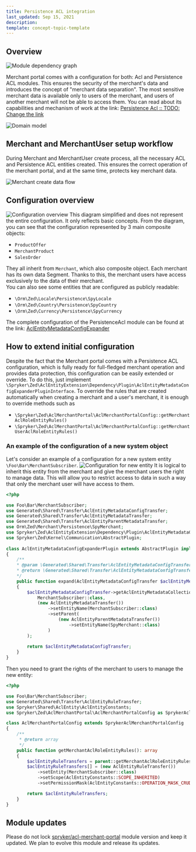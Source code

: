 ```yaml
---
title: Persistence ACL integration
last_updated: Sep 15, 2021
description:
template: concept-topic-template
---
```


## Overview
![Module dependency graph](https://confluence-connect.gliffy.net/embed/image/15952dbf-4cef-49ee-b7fa-117d39c1c525.png?utm_medium=live&utm_source=custom)

Merchant portal comes with a configuration for both: Acl and Persistence ACL modules.
This ensures the security of the merchant's data and introduces the concept of "merchant data separation".
The most sensitive merchant data is available only to users of the merchant, and users of another merchant will not be able to access them.
You can read about its capabilities and mechanism of work at the link: [Persistence Acl :: TODO: Change the link](http://google.com)

![Domain model](https://confluence-connect.gliffy.net/embed/image/401d334e-aac4-4187-9e73-1f5d2f4be8f8.png?utm_medium=live&utm_source=custom)

## Merchant and MerchantUser setup workflow
During Merchant and MerchantUser create process, all the necessary ACL and Persistence ACL entities created.
This ensures the correct operation of the merchant portal, and at the same time, protects key merchant data.

![Merchant create data flow](https://confluence-connect.gliffy.net/embed/image/132728ea-1bad-4168-9fb2-5ef6804ddcae.png?utm_medium=live&utm_source=custom)

## Configuration overview
![Configuration overview](https://confluence-connect.gliffy.net/embed/image/97d83074-7b22-4ef0-9d6f-92fdb1ac1b01.png?utm_medium=live&utm_source=custom)
This diagram simplified and does not represent the entire configuration.
It only reflects basic concepts.
From the diagram, you can see that the configuration represented by 3 main composite objects:
- `ProductOffer`
- `MerchantProduct`
- `SalesOrder` 

They all inherit from `Merchant`, which also composite object.
Each merchant has its own data Segment. Thanks to this, the merchant users have access exclusively to the data of their merchant.  
You can also see some entities that are configured as publicly readable:
- `\Orm\Zed\Locale\Persistence\SpyLocale`
- `\Orm\Zed\Country\Persistence\SpyCountry`
- `\Orm\Zed\Currency\Persistence\SpyCurrency`

The complete configuration of the PersistenceAcl module can be found at the link: [AclEntityMetadataConfigExpander](https://github.com/spryker/acl-merchant-portal/blob/master/src/Spryker/Zed/AclMerchantPortal/Business/Expander/AclEntity/AclEntityMetadataConfigExpander.php)
  
## How to extend initial configuration
Despite the fact that the Merchant portal comes with a Persistence ACL configuration, 
which is fully ready for full-fledged merchant operation and provides data protection, 
this configuration can be easily extended or override.
To do this, just implement `\Spryker\Zed\AclEntityExtension\Dependency\Plugin\AclEntityMetadataConfigExpanderPluginInterface`.
To override the rules that are created automatically when creating a merchant and a user's merchant,
it is enough to override methods such as
- `\Spryker\Zed\AclMerchantPortal\AclMerchantPortalConfig::getMerchantAclRoleEntityRules()`
- `\Spryker\Zed\AclMerchantPortal\AclMerchantPortalConfig::getMerchantUserAclRoleEntityRules()`

### An example of the configuration of a new system object
Let's consider an example of a configuration for a new system entity `\Foo\Bar\MerchantSubscriber`.
![Configuration for new entity](https://confluence-connect.gliffy.net/embed/image/dd5b7b6e-2f65-47d8-a641-c52824b0f209.png?utm_medium=live&utm_source=custom)
It is logical to inherit this entity from the merchant and give the merchant users the right to manage data.
This will allow you to restrict access to data in such a way that only the merchant user will have access to them.

```php
<?php

use Foo\Bar\MerchantSubscriber;
use Generated\Shared\Transfer\AclEntityMetadataConfigTransfer;
use Generated\Shared\Transfer\AclEntityMetadataTransfer;
use Generated\Shared\Transfer\AclEntityParentMetadataTransfer;
use Orm\Zed\Merchant\Persistence\SpyMerchant;
use Spryker\Zed\AclEntityExtension\Dependency\Plugin\AclEntityMetadataConfigExpanderPluginInterface;
use Spryker\Zed\Kernel\Communication\AbstractPlugin;
    
class AclEntityMetadataConfigExpanderPlugin extends AbstractPlugin implements AclEntityMetadataConfigExpanderPluginInterface
{
    /**
    * @param \Generated\Shared\Transfer\AclEntityMetadataConfigTransfer $aclEntityMetadataConfigTransfer
    * @return \Generated\Shared\Transfer\AclEntityMetadataConfigTransfer
    */
    public function expand(AclEntityMetadataConfigTransfer $aclEntityMetadataConfigTransfer): AclEntityMetadataConfigTransfer
    {
        $aclEntityMetadataConfigTransfer->getAclEntityMetadataCollectionOrFail()->addAclEntityMetadata(
            MerchantSubscriber::class,
            (new AclEntityMetadataTransfer())
                ->setEntityName(MerchantSubscriber::class)
                ->setParent(
                    (new AclEntityParentMetadataTransfer())
                        ->setEntityName(SpyMerchant::class)
                )
        );
        
        return $aclEntityMetadataConfigTransfer;
    }
}
```

Then you need to grant the rights of the merchant to users to manage the new entity:
```php
<?php

use Foo\Bar\MerchantSubscriber;
use Generated\Shared\Transfer\AclEntityRuleTransfer;
use Spryker\Shared\AclEntity\AclEntityConstants;
use Spryker\Zed\AclMerchantPortal\AclMerchantPortalConfig as SprykerAclMerchantPortalConfig;

class AclMerchantPortalConfig extends SprykerAclMerchantPortalConfig
{
    /**
     * @return array
     */
    public function getMerchantAclRoleEntityRules(): array
    {
        $aclEntityRuleTransfers = parent::getMerchantAclRoleEntityRules();
        $aclEntityRuleTransfers[] = (new AclEntityRuleTransfer())
            ->setEntity(MerchantSubscriber::class)
            ->setScope(AclEntityConstants::SCOPE_INHERITED)
            ->setPermissionMask(AclEntityConstants::OPERATION_MASK_CRUD);

        return $aclEntityRuleTransfers;
    }
}
```

## Module updates
Please do not lock [spryker/acl-merchant-portal](https://github.com/spryker/acl-merchant-portal) module version and keep it updated.
We plan to evolve this module and release its updates. 
